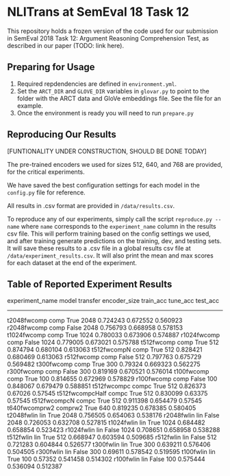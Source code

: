 # NLITrans at SemEval 18 Task 12

This repository holds a frozen version of the code used for our submission in SemEval 2018 Task 12: Argument Reasoning Comprehension Test, as described in our paper (TODO: link here).

## Preparing for Usage

1. Required repdendencies are defined in `environment.yml`.
2. Set the `ARCT_DIR` and `GLOVE_DIR` variables in `glovar.py` to point to the folder with the ARCT data and GloVe embeddings file. See the file for an example. 
3. Once the environment is ready you will need to run `prepare.py`

## Reproducing Our Results

[FUNTIONALITY UNDER CONSTRUCTION, SHOULD BE DONE TODAY]

The pre-trained encoders we used for sizes 512, 640, and 768 are provided,
for the critical experiments.

We have saved the best configuration settings for each model in the `config.py` file for reference.

All results in .csv format are provided in `/data/results.csv`.

To reproduce any of our experiments, simply call the script `reproduce.py --name` where `name` corresponds to the `experiment_name` column in the results csv file. This will perform training based on the config settings we used, and after training generate predictions on the training, dev, and testing sets. It will save these results to a .csv file in a global results csv file at `/data/experiment_results.csv`. It will also print the mean and max scores for each dataset at the end of the experiment.

## Table of Reported Experiment Results

experiment_name    model    transfer      encoder_size    train_acc    tune_acc    test_acc
-----------------  -------  ----------  --------------  -----------  ----------  ----------
t2048fwcomp        comp     True                  2048     0.724243    0.672552    0.560923
r2048fwcomp        comp     False                 2048     0.756793    0.668958    0.578153
t1024fwcomp        comp     True                  1024     0.780033    0.673906    0.574887
r1024fwcomp        comp     False                 1024     0.779005    0.673021    0.575788
t512fwcomp         comp     True                   512     0.874794    0.680104    0.613063
t512fwcompN        comp     True                   512     0.828421    0.680469    0.613063
r512fwcomp         comp     False                  512     0.797763    0.675729    0.569482
t300fwcomp         comp     True                   300     0.79324     0.669323    0.562275
r300fwcomp         comp     False                  300     0.819169    0.670521    0.576014
t100fwcomp         comp     True                   100     0.814655    0.672969    0.578829
r100fwcomp         comp     False                  100     0.848067    0.679479    0.588851
t512fwcompc        compc    True                   512     0.826373    0.67026     0.57545
t512fwcompcHalf    compc    True                   512     0.830099    0.63375     0.57545
t512fwcompcN       compc    True                   512     0.911398    0.654479    0.57545
t640fwcomprw2      comprw2  True                   640     0.819235    0.678385    0.580405
t2048fwlin         lin      True                  2048     0.756505    0.654063    0.538176
r2048fwlin         lin      False                 2048     0.726053    0.632708    0.527815
t1024fwlin         lin      True                  1024     0.684482    0.658854    0.523423
r1024fwlin         lin      False                 1024     0.708651    0.658958    0.538288
t512fwlin          lin      True                   512     0.668947    0.603594    0.509685
r512fwlin          lin      False                  512     0.721283    0.604844    0.526577
t300fwlin          lin      True                   300     0.639211    0.576406    0.504505
r300fwlin          lin      False                  300     0.69611     0.578542    0.519595
t100fwlin          lin      True                   100     0.57352     0.541458    0.514302
r100fwlin          lin      False                  100     0.575444    0.536094    0.512387